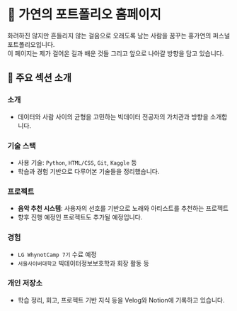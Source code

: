 # 🌿 가연의 포트폴리오 홈페이지

화려하진 않지만 흔들리지 않는 걸음으로 오래도록 남는 사람을 꿈꾸는 홍가연의 퍼스널 포트폴리오입니다.  
이 페이지는 제가 걸어온 길과 배운 것들 그리고 앞으로 나아갈 방향을 담고 있습니다.

## 🧩 주요 섹션 소개

### 소개
- 데이터와 사람 사이의 균형을 고민하는 빅데이터 전공자의 가치관과 방향을 소개합니다.

### 기술 스택
- 사용 기술: `Python`, `HTML/CSS`, `Git`, `Kaggle` 등
- 학습과 경험 기반으로 다루어본 기술들을 정리했습니다.

### 프로젝트
- **음악 추천 시스템**: 사용자의 선호를 기반으로 노래와 아티스트를 추천하는 프로젝트
- 향후 진행 예정인 프로젝트도 추가될 예정입니다.

### 경험
- `LG WhynotCamp 7기` 수료 예정
- `서울사이버대학교` 빅데이터정보보호학과 회장 활동 등

### 개인 저장소
- 학습 정리, 회고, 프로젝트 기반 지식 등을 Velog와 Notion에 기록하고 있습니다.

